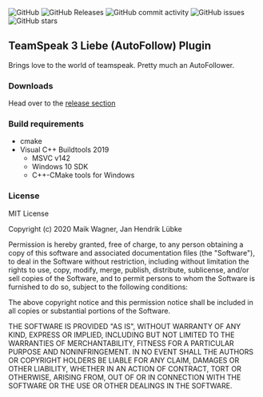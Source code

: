 ![GitHub](https://img.shields.io/github/license/akaSyntaax/ts3-liebe?style=for-the-badge)
![GitHub Releases](https://img.shields.io/github/downloads/akaSyntaax/ts3-liebe/1.0/total?style=for-the-badge)
![GitHub commit activity](https://img.shields.io/github/commit-activity/m/akaSyntaax/ts3-liebe?style=for-the-badge)
![GitHub issues](https://img.shields.io/github/issues-raw/akaSyntaax/ts3-liebe?style=for-the-badge)
![GitHub stars](https://img.shields.io/github/stars/akaSyntaax/ts3-liebe?style=for-the-badge)

## TeamSpeak 3 Liebe (AutoFollow) Plugin
Brings love to the world of teamspeak. Pretty much an AutoFollower.

### Downloads
Head over to the [release section](https://github.com/akaSyntaax/ts3-liebe/releases)

### Build requirements
* cmake
* Visual C++ Buildtools 2019
  * MSVC v142
  * Windows 10 SDK
  * C++-CMake tools for Windows

### License
MIT License

Copyright (c) 2020 Maik Wagner, Jan Hendrik Lübke

Permission is hereby granted, free of charge, to any person obtaining a copy
of this software and associated documentation files (the "Software"), to deal
in the Software without restriction, including without limitation the rights
to use, copy, modify, merge, publish, distribute, sublicense, and/or sell
copies of the Software, and to permit persons to whom the Software is
furnished to do so, subject to the following conditions:

The above copyright notice and this permission notice shall be included in all
copies or substantial portions of the Software.

THE SOFTWARE IS PROVIDED "AS IS", WITHOUT WARRANTY OF ANY KIND, EXPRESS OR
IMPLIED, INCLUDING BUT NOT LIMITED TO THE WARRANTIES OF MERCHANTABILITY,
FITNESS FOR A PARTICULAR PURPOSE AND NONINFRINGEMENT. IN NO EVENT SHALL THE
AUTHORS OR COPYRIGHT HOLDERS BE LIABLE FOR ANY CLAIM, DAMAGES OR OTHER
LIABILITY, WHETHER IN AN ACTION OF CONTRACT, TORT OR OTHERWISE, ARISING FROM,
OUT OF OR IN CONNECTION WITH THE SOFTWARE OR THE USE OR OTHER DEALINGS IN THE
SOFTWARE.